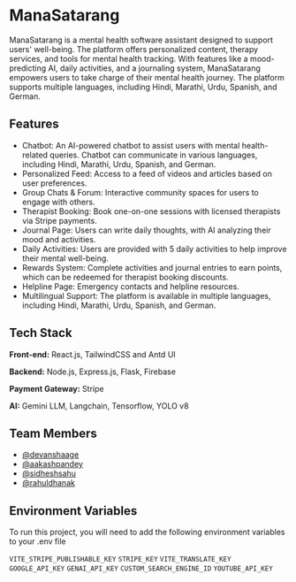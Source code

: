 
# ManaSatarang

ManaSatarang is a mental health software assistant designed to support users' well-being. The platform offers personalized content, therapy services, and tools for mental health tracking. With features like a mood-predicting AI, daily activities, and a journaling system, ManaSatarang empowers users to take charge of their mental health journey. The platform supports multiple languages, including Hindi, Marathi, Urdu, Spanish, and German.


## Features

- Chatbot: An AI-powered chatbot to assist users with mental health-related queries. Chatbot can communicate in various languages, including Hindi, Marathi, Urdu, Spanish, and German.
- Personalized Feed: Access to a feed of videos and articles based on user preferences.
- Group Chats & Forum: Interactive community spaces for users to engage with others.
- Therapist Booking: Book one-on-one sessions with licensed therapists via Stripe payments.
- Journal Page: Users can write daily thoughts, with AI analyzing their mood and activities.
- Daily Activities: Users are provided with 5 daily activities to help improve their mental well-being.
- Rewards System: Complete activities and journal entries to earn points, which can be redeemed for therapist booking discounts.
- Helpline Page: Emergency contacts and helpline resources.
- Multilingual Support: The platform is available in multiple languages, including Hindi, Marathi, Urdu, Spanish, and German.


## Tech Stack

**Front-end:** React.js, TailwindCSS and Antd UI

**Backend:** Node.js, Express.js, Flask, Firebase

**Payment Gateway:** Stripe

**AI:** Gemini LLM, Langchain, Tensorflow, YOLO v8 


## Team Members

- [@devanshaage](https://github.com/Devansh-Aage)
- [@aakashpandey](https://github.com/AakashHubGit)
- [@sidheshsahu](https://github.com/sidheshsahu)
- [@rahuldhanak](https://github.com/rahuldhanak11)


## Environment Variables

To run this project, you will need to add the following environment variables to your .env file

`VITE_STRIPE_PUBLISHABLE_KEY`
`STRIPE_KEY`
`VITE_TRANSLATE_KEY`
`GOOGLE_API_KEY`
`GENAI_API_KEY`
`CUSTOM_SEARCH_ENGINE_ID`
`YOUTUBE_API_KEY`

